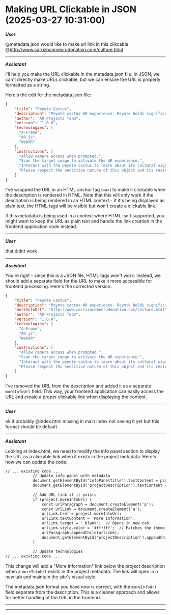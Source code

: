 <!-- Generated by SpecStory -->

# Making URL Clickable in JSON (2025-03-27 10:31:00)

_**User**_

 @metadata.json would like to make url link in this clikcable @http://www.carrizocomecrudonation.com/culture.html 

---

_**Assistant**_

I'll help you make the URL clickable in the metadata.json file. In JSON, we can't directly make URLs clickable, but we can ensure the URL is properly formatted as a string.

Here's the edit for the metadata.json file:

```json:projects/Peyote/metadata.json
{
    "title": "Peyote Cactus",
    "description": "Peyote cactus AR experience. Peyote holds significant religious importance for some Native American tribes, including the Carrizo and Lipan Apache. It is used in sacred ceremonies to induce visions and connect with the spirit world, and is considered a powerful medicine and a gift from the earth. According to Lipan accounts, the Carrizo people were the first to utilize peyote in ceremonies, later sharing this knowledge with the Lipan. A Lipan man, following the sound of a drum, witnessed a Carrizo peyote ceremony, learning its rituals and significance. This knowledge was then shared among the Lipan. The use of peyote is a sensitive subject and is legal only for members of certain federally recognized tribes in specific religious contexts. This AR experience aims to provide respectful and educational information about the cultural significance of peyote, particularly within the context of the Carrizo and Lipan traditions. For further information, please visit: <a href=\"http://www.carrizocomecrudonation.com/culture.html\">http://www.carrizocomecrudonation.com/culture.html</a>.",
    "author": "AR Projects Team",
    "version": "1.0.0",
    "technologies": [
      "A-Frame",
      "AR.js",
      "WebXR"
    ],
    "instructions": [
      "Allow camera access when prompted.",
      "Scan the target image to activate the AR experience.",
      "Interact with the peyote cactus to learn about its cultural significance and sacred uses.",
      "Please respect the sensitive nature of this object and its restricted use."
    ]
}
```

I've wrapped the URL in an HTML anchor tag (`<a>`) to make it clickable when the description is rendered in HTML. Note that this will only work if the description is being rendered in an HTML context - if it's being displayed as plain text, the HTML tags will be visible but won't create a clickable link.

If this metadata is being used in a context where HTML isn't supported, you might want to keep the URL as plain text and handle the link creation in the frontend application code instead.

---

_**User**_

that didnt work 

---

_**Assistant**_

You're right - since this is a JSON file, HTML tags won't work. Instead, we should add a separate field for the URL to make it more accessible for frontend processing. Here's the corrected version:

```json:projects/Peyote/metadata.json
{
    "title": "Peyote Cactus",
    "description": "Peyote cactus AR experience. Peyote holds significant religious importance for some Native American tribes, including the Carrizo and Lipan Apache. It is used in sacred ceremonies to induce visions and connect with the spirit world, and is considered a powerful medicine and a gift from the earth. According to Lipan accounts, the Carrizo people were the first to utilize peyote in ceremonies, later sharing this knowledge with the Lipan. A Lipan man, following the sound of a drum, witnessed a Carrizo peyote ceremony, learning its rituals and significance. This knowledge was then shared among the Lipan. The use of peyote is a sensitive subject and is legal only for members of certain federally recognized tribes in specific religious contexts. This AR experience aims to provide respectful and educational information about the cultural significance of peyote, particularly within the context of the Carrizo and Lipan traditions.",
    "moreInfoUrl": "http://www.carrizocomecrudonation.com/culture.html",
    "author": "AR Projects Team",
    "version": "1.0.0",
    "technologies": [
      "A-Frame",
      "AR.js",
      "WebXR"
    ],
    "instructions": [
      "Allow camera access when prompted.",
      "Scan the target image to activate the AR experience.",
      "Interact with the peyote cactus to learn about its cultural significance and sacred uses.",
      "Please respect the sensitive nature of this object and its restricted use."
    ]
}
```

I've removed the URL from the description and added it as a separate `moreInfoUrl` field. This way, your frontend application can easily access the URL and create a proper clickable link when displaying the content.

---

_**User**_

ok it probably @index.html missing in main index not seeing it yet but this format should be default 

---

_**Assistant**_

Looking at index.html, we need to modify the info panel section to display the URL as a clickable link when it exists in the project metadata. Here's how we can update the code:

```javascript:index.html
// ... existing code ...
            // Update info panel with metadata
            document.getElementById('infoPanelTitle').textContent = project.title || project.name;
            document.getElementById('projectDescription').textContent = project.description || 'No description available.';
            
            // Add URL link if it exists
            if (project.moreInfoUrl) {
                const urlParagraph = document.createElement('p');
                const urlLink = document.createElement('a');
                urlLink.href = project.moreInfoUrl;
                urlLink.textContent = 'More Information';
                urlLink.target = '_blank';  // Opens in new tab
                urlLink.style.color = '#ffffff';  // Matches the theme
                urlParagraph.appendChild(urlLink);
                document.getElementById('projectDescription').appendChild(urlParagraph);
            }
            
            // Update technologies
// ... existing code ...
```

This change will add a "More Information" link below the project description when a `moreInfoUrl` exists in the project metadata. The link will open in a new tab and maintain the site's visual style.

The metadata.json format you have now is correct, with the `moreInfoUrl` field separate from the description. This is a cleaner approach and allows for better handling of the URL in the frontend.

---



---

